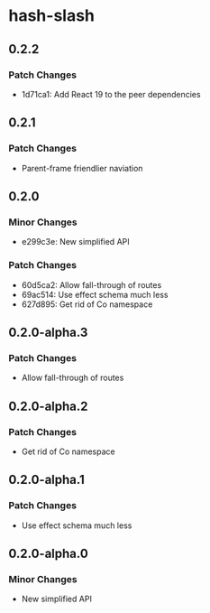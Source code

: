 # hash-slash

## 0.2.2

### Patch Changes

- 1d71ca1: Add React 19 to the peer dependencies

## 0.2.1

### Patch Changes

- Parent-frame friendlier naviation

## 0.2.0

### Minor Changes

- e299c3e: New simplified API

### Patch Changes

- 60d5ca2: Allow fall-through of routes
- 69ac514: Use effect schema much less
- 627d895: Get rid of Co namespace

## 0.2.0-alpha.3

### Patch Changes

- Allow fall-through of routes

## 0.2.0-alpha.2

### Patch Changes

- Get rid of Co namespace

## 0.2.0-alpha.1

### Patch Changes

- Use effect schema much less

## 0.2.0-alpha.0

### Minor Changes

- New simplified API
